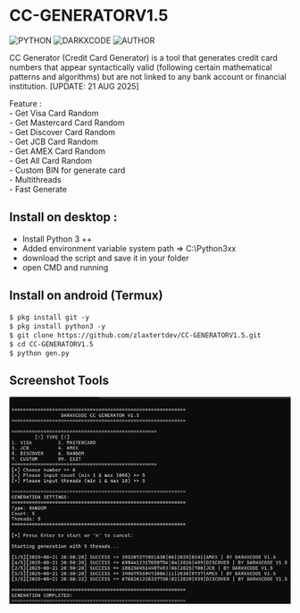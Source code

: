 # CC-GENERATORV1.5

![PYTHON](https://img.shields.io/badge/language-Python-blue.svg)
![DARKXCODE](https://img.shields.io/badge/Team-DARKXCODE-black)
![AUTHOR](https://img.shields.io/badge/Author-Zlaxtert-orange)

CC Generator (Credit Card Generator) is a tool that generates credit card numbers that appear syntactically valid (following certain mathematical patterns and algorithms) but are not linked to any bank account or financial institution. [UPDATE: 21 AUG 2025]

<p>
Feature :<br />
- Get Visa Card Random<br />
- Get Mastercard Card Random<br />
- Get Discover Card Random<br />
- Get JCB Card Random<br />
- Get AMEX Card Random<br />
- Get All Card Random <br />
- Custom BIN for generate card<br />
- Multithreads<br />
- Fast Generate<br />
  
## Install on desktop : 
- Install Python 3 ++
- Added environment variable system path => C:\Python3xx
- download the script and save it in your folder
- open CMD and running

## Install on android (Termux)
    $ pkg install git -y
    $ pkg install python3 -y
    $ git clone https://github.com/zlaxtertdev/CC-GENERATORV1.5.git
    $ cd CC-GENERATORV1.5
    $ python gen.py

## Screenshot Tools
<img src="https://github.com/zlaxtertdev/CC-GENERATORV1.5/blob/main/img/ress.png">



